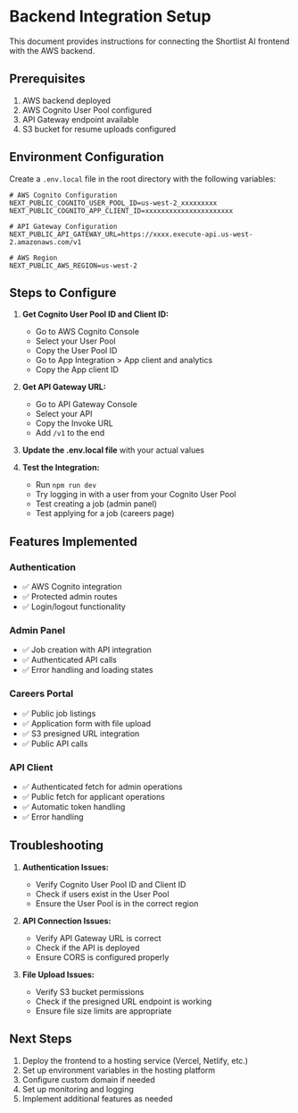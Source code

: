 # Backend Integration Setup

This document provides instructions for connecting the Shortlist AI frontend with the AWS backend.

## Prerequisites

1. AWS backend deployed 
2. AWS Cognito User Pool configured
3. API Gateway endpoint available
4. S3 bucket for resume uploads configured

## Environment Configuration

Create a `.env.local` file in the root directory with the following variables:

```env
# AWS Cognito Configuration
NEXT_PUBLIC_COGNITO_USER_POOL_ID=us-west-2_xxxxxxxxx
NEXT_PUBLIC_COGNITO_APP_CLIENT_ID=xxxxxxxxxxxxxxxxxxxxxx

# API Gateway Configuration
NEXT_PUBLIC_API_GATEWAY_URL=https://xxxx.execute-api.us-west-2.amazonaws.com/v1

# AWS Region
NEXT_PUBLIC_AWS_REGION=us-west-2
```

## Steps to Configure

1. **Get Cognito User Pool ID and Client ID:**
   - Go to AWS Cognito Console
   - Select your User Pool
   - Copy the User Pool ID
   - Go to App Integration > App client and analytics
   - Copy the App client ID

2. **Get API Gateway URL:**
   - Go to API Gateway Console
   - Select your API
   - Copy the Invoke URL
   - Add `/v1` to the end

3. **Update the .env.local file** with your actual values

4. **Test the Integration:**
   - Run `npm run dev`
   - Try logging in with a user from your Cognito User Pool
   - Test creating a job (admin panel)
   - Test applying for a job (careers page)

## Features Implemented

### Authentication
- ✅ AWS Cognito integration
- ✅ Protected admin routes
- ✅ Login/logout functionality

### Admin Panel
- ✅ Job creation with API integration
- ✅ Authenticated API calls
- ✅ Error handling and loading states

### Careers Portal
- ✅ Public job listings
- ✅ Application form with file upload
- ✅ S3 presigned URL integration
- ✅ Public API calls

### API Client
- ✅ Authenticated fetch for admin operations
- ✅ Public fetch for applicant operations
- ✅ Automatic token handling
- ✅ Error handling

## Troubleshooting

1. **Authentication Issues:**
   - Verify Cognito User Pool ID and Client ID
   - Check if users exist in the User Pool
   - Ensure the User Pool is in the correct region

2. **API Connection Issues:**
   - Verify API Gateway URL is correct
   - Check if the API is deployed
   - Ensure CORS is configured properly

3. **File Upload Issues:**
   - Verify S3 bucket permissions
   - Check if the presigned URL endpoint is working
   - Ensure file size limits are appropriate

## Next Steps

1. Deploy the frontend to a hosting service (Vercel, Netlify, etc.)
2. Set up environment variables in the hosting platform
3. Configure custom domain if needed
4. Set up monitoring and logging
5. Implement additional features as needed 